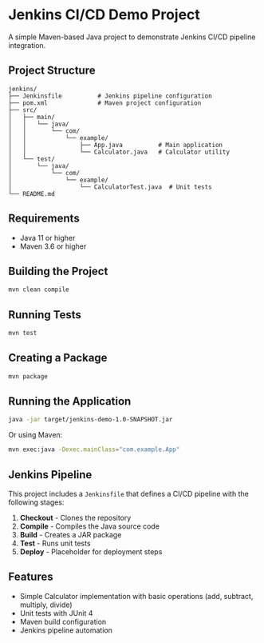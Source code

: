 # Jenkins CI/CD Demo Project

A simple Maven-based Java project to demonstrate Jenkins CI/CD pipeline integration.

## Project Structure

```
jenkins/
├── Jenkinsfile          # Jenkins pipeline configuration
├── pom.xml              # Maven project configuration
├── src/
│   ├── main/
│   │   └── java/
│   │       └── com/
│   │           └── example/
│   │               ├── App.java          # Main application
│   │               └── Calculator.java   # Calculator utility
│   └── test/
│       └── java/
│           └── com/
│               └── example/
│                   └── CalculatorTest.java  # Unit tests
└── README.md
```

## Requirements

- Java 11 or higher
- Maven 3.6 or higher

## Building the Project

```bash
mvn clean compile
```

## Running Tests

```bash
mvn test
```

## Creating a Package

```bash
mvn package
```

## Running the Application

```bash
java -jar target/jenkins-demo-1.0-SNAPSHOT.jar
```

Or using Maven:

```bash
mvn exec:java -Dexec.mainClass="com.example.App"
```

## Jenkins Pipeline

This project includes a `Jenkinsfile` that defines a CI/CD pipeline with the following stages:

1. **Checkout** - Clones the repository
2. **Compile** - Compiles the Java source code
3. **Build** - Creates a JAR package
4. **Test** - Runs unit tests
5. **Deploy** - Placeholder for deployment steps

## Features

- Simple Calculator implementation with basic operations (add, subtract, multiply, divide)
- Unit tests with JUnit 4
- Maven build configuration
- Jenkins pipeline automation
